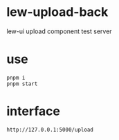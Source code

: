 # lew-upload-back
lew-ui upload component test server

# use
```
pnpm i
pnpm start
```
# interface
```
http://127.0.0.1:5000/upload
```
